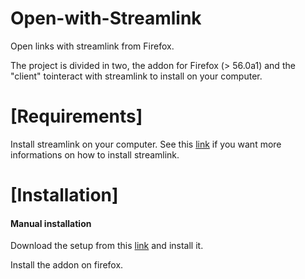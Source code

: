 # Open-with-Streamlink
Open links with streamlink from Firefox.

The project is divided in two, the addon for Firefox (> 56.0a1) and the "client" tointeract with streamlink to install on your computer.

# [Requirements]

Install streamlink on your computer. See this [link][streamlink-installation] if you want more informations on how to install streamlink.

# [Installation]

#### Manual installation

Download the setup from this [link][linker] and install it.

Install the addon on firefox.

  [streamlink-website]: https://streamlink.github.io  
  [streamlink-installation]: https://streamlink.github.io/install.html
  [streamlink-installation-windows]: https://streamlink.github.io/install.html#windows-binaries  
  [python-installer]:https://www.python.org/ftp/python/3.6.3/python-3.6.3.exe
  [linker]:https://github.com/OpenWithStreamLink/Open-with-Streamlink/releases/download/1.0/setup.exe
